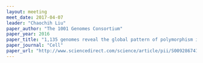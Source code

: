 ```yaml
---
layout: meeting
meet_date: 2017-04-07
leader: "Chaochih Liu"
paper_author: "The 1001 Genomes Consortium"
paper_year: 2016
paper_title: "1,135 genomes reveal the global pattern of polymorphism in  <i>Arabidopsis thaliana</i>"
paper_journal: "Cell"
paper_url: "http://www.sciencedirect.com/science/article/pii/S0092867416306675"
---
```

